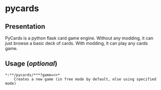 # pycards

## Presentation

PyCards is a python flask card game engine.
Without any modding, it can just browse a basic deck of cards.
With modding, it can play any cards game.

## Usage (*optional*)

    *:**/pycards/***?game=<>*
        Creates a new game (in free mode by default, else using specified mode)